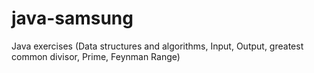 # java-samsung
Java exercises (Data structures and algorithms, Input, Output, greatest common divisor, Prime, Feynman Range)
